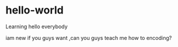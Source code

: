 # hello-world
Learning
hello everybody

iam new if you guys want ,can you guys teach me how to encoding?

